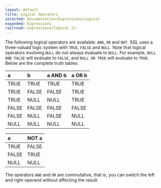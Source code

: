 ```yaml
---
layout: default
title: Logical Operators
selected: Documentation/Expressions/Logical
expanded: Expressions
railroad: expressions/logical.js
---
```

<div id="rrdiagram"></div>

The following logical operators are available: `AND`, `OR` and `NOT`. SQL uses a three-valuad logic system with `TRUE`, `FALSE` and `NULL`. Note that logical operators involving `NULL` do not always evaluate to `NULL`. For example, `NULL AND FALSE` will evaluate to `FALSE`, and `NULL OR TRUE` will evaluate to `TRUE`. Below are the complete truth tables:

| a | b | a AND b | a OR b |
|:---|:---|:---|:---|
| TRUE | TRUE | TRUE | TRUE |
| TRUE | FALSE | FALSE | TRUE |
| TRUE | NULL | NULL | TRUE |
| FALSE | FALSE | FALSE | FALSE |
| FALSE | NULL | FALSE | NULL |
| NULL | NULL | NULL | NULL |

| a | NOT a |
|:---|:---|
| TRUE | FALSE |
| FALSE | TRUE |
| NULL | NULL |

The operators `AND` and `OR` are commutative, that is, you can switch the left and right operand without affecting the result.
